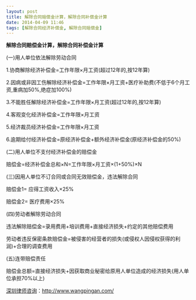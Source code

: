 ```yaml
---
layout: post
title: 解除合同赔偿金计算，解除合同补偿金计算
date: 2014-04-09 11:46
tags: [解除合同经济补偿金, 解除合同赔偿金]
---
```

<strong>解除合同赔偿金计算，解除合同补偿金计算</strong>

(一)用人单位依法解除劳动合同

1.协商解除经济补偿金=工作年限×月工资(超过12年的,按12年算)

2.因病或非因工伤解除经济补偿金=工作年限×月工资+医疗补助费(不低于6个月工资,重病加50%,绝症加100%)

3.不能胜任解除经济补偿金=工作年限×月工资(超过12年的,按12年算)

4.客观变化经济补偿金=工作年限×月工资

5.经济裁员经济补偿金=工作年限×月工资

6.逾期给付经济补偿金=原经济补偿金+额外经济补偿金(原经济补偿金的50%)

(二)用人单位不支付经济补偿金的赔偿金

赔偿金=经济补偿金总和×N=工作年限×月工资×(1+50%)×N

(三)因用人单位不订合同或合同无效赔偿金，违法解除合同

赔偿金1= 应得工资收入×25%

赔偿金2= 医疗费用×25%

(四)劳动者解除劳动合同

违法解除赔偿金=录用费用+培训费用+直接经济损失+约定的其他赔偿费用

劳动者违反保密条款赔偿金=被侵害的经营者的损失(或侵权人因侵权获得的利润)+合理的调查费用

(五)连带赔偿责任

赔偿金总额=直接经济损失+因获取商业秘密给原用人单位造成的经济损失(用人单位承担70%以上)

<a href="http://www.wangpingan.com/">深圳律师咨询</a>：<a href="http://www.wangpingan.com/">http://www.wangpingan.com/</a>

